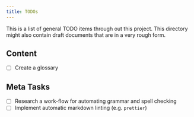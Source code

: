 ```yaml
---
title: TODOs
---
```


This is a list of general TODO items through out this project. This directory might also contain draft documents that are in a very rough form.

## Content

- [ ] Create a glossary

## Meta Tasks

- [ ] Research a work-flow for automating grammar and spell checking
- [ ] Implement automatic markdown linting (e.g. `prettier`)
